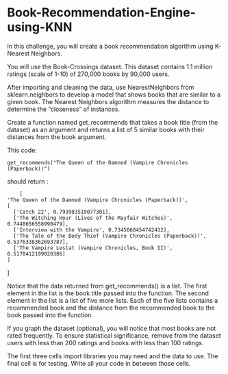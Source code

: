 # Book-Recommendation-Engine-using-KNN

In this challenge, you will create a book recommendation algorithm using K-Nearest Neighbors.

You will use the Book-Crossings dataset. This dataset contains 1.1 million ratings (scale of 1-10) of 270,000 books by 90,000 users.

After importing and cleaning the data, use NearestNeighbors from sklearn.neighbors to develop a model that shows books that are similar to a given book. The Nearest Neighbors algorithm measures the distance to determine the “closeness” of instances.

Create a function named get_recommends that takes a book title (from the dataset) as an argument and returns a list of 5 similar books with their distances from the book argument.

This code:

    get_recommends("The Queen of the Damned (Vampire Chronicles (Paperback))")
                              
should return :
      
        [
    'The Queen of the Damned (Vampire Chronicles (Paperback))',
    [
      ['Catch 22', 0.793983519077301], 
      ['The Witching Hour (Lives of the Mayfair Witches)', 0.7448656558990479], 
      ['Interview with the Vampire', 0.7345068454742432],
      ['The Tale of the Body Thief (Vampire Chronicles (Paperback))', 0.5376338362693787],
      ['The Vampire Lestat (Vampire Chronicles, Book II)', 0.5178412199020386]
    ]
  ]

Notice that the data returned from get_recommends() is a list. The first element in the list is the book title passed into the function. The second element in the list is a list of five more lists. Each of the five lists contains a recommended book and the distance from the recommended book to the book passed into the function.

If you graph the dataset (optional), you will notice that most books are not rated frequently. To ensure statistical significance, remove from the dataset users with less than 200 ratings and books with less than 100 ratings.

The first three cells import libraries you may need and the data to use. The final cell is for testing. Write all your code in between those cells.
